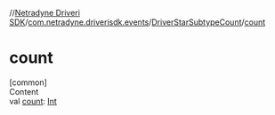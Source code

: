 //[Netradyne Driveri SDK](../../index.md)/[com.netradyne.driverisdk.events](../index.md)/[DriverStarSubtypeCount](index.md)/[count](count.md)



# count  
[common]  
Content  
val [count](count.md): [Int](https://kotlinlang.org/api/latest/jvm/stdlib/kotlin/-int/index.html)  



